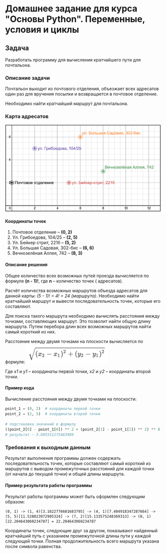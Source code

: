 # Домашнее задание для курса "Основы Python". Переменные, условия и циклы

## Задача

Разработать программу для вычисления кратчайшего пути для почтальона.

### Описание задачи

Почтальон выходит из почтового отделения, объезжает всех адресатов один раз для вручения посылки и возвращается в
почтовое отделение.

Необходимо найти кратчайший маршрут для почтальона.

### Карта адресатов

![Карта адресов](README.assets/addresses_map.png)

#### Координаты точек

1. Почтовое отделение – **(0, 2)**
2. Ул. Грибоедова, 104/25 – **(2, 5)**
3. Ул. Бейкер стрит, 221б – **(5, 2)**
4. Ул. Большая Садовая, 302-бис – **(6, 6)**
5. Вечнозелёная Аллея, 742 – **(8, 3)**

#### Описание решения

Общее количество всех возможных путей проезда вычисляется по формуле **(n - 1)!**, где **n** – количество точек (
адресатов).

Расчёт количества возможных маршрутов объезда адресатов для данной карты: *(5 - 1)! = 4! = 24 (маршрута)*. Необходимо
найти кратчайший маршрут и вывести последовательность точек, которые его составляют.

Для поиска такого маршрута необходимо вычислять расстояния между точками, составляющих маршрут. Это позволит найти общую
длину маршрута. Путем перебора длин всех возможных маршрутов найти самый короткий из них.

Расстояние между двумя точками на плоскости вычисляется по формуле:
![Расстояние между двумя точками](README.assets/points_distance.png)

Где *x1* и *y1* – координаты первой точки, *x2* и *y2* – координаты второй точки.

#### Пример кода

Вычисление расстояния между двумя точками на плоскости:

```python
point_1 = (0, 2)  # координаты первой точки
point_2 = (2, 5)  # координаты второй точки

# подстановка значений в формулу
((point_2[0] - point_1[0]) ** 2 + (point_2[1] - point_1[1]) ** 2) ** 0.5
# результат – 3.605551275463989
```

### Требования к выходным данным

Результат выполнения программы должен содержать последовательность точек, которые составляют самый короткий из маршрутов
с выводом промежуточных расстояний для каждой точки (от начала до текущей точки) и общей длины маршрута.

#### Пример результата работы программы

Результат работы программы может быть оформлен следующим образом:

```
(0, 1) -> (1, 4)[3.1622776601683795] -> (4, 1)[7.404918347287664] -> (5, 5)[11.528023972905324] -> (7, 2)[15.133575248369313] -> (0, 1)[22.204643060234787] = 22.204643060234787
```

Координаты точек, следующие друг за другом, показывают найденный кратчайший путь с указанием промежуточной длины пути у
каждой следующей точки. Полная продолжительность всего маршрута указана после символа равенства.
